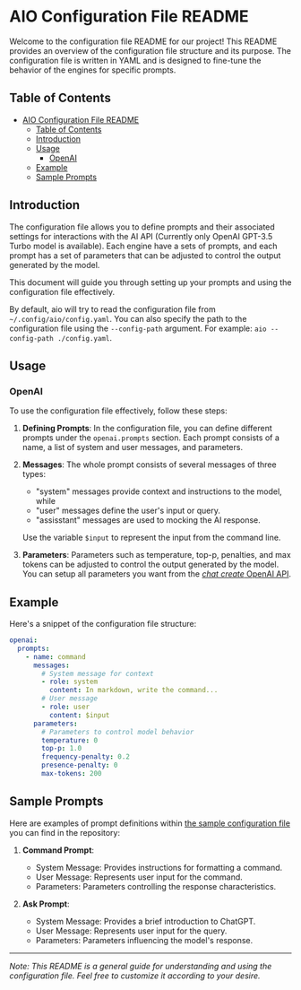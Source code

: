 # AIO Configuration File README

Welcome to the configuration file README for our project! This README provides an overview of the configuration file structure and its purpose. The configuration file is written in YAML and is designed to fine-tune the behavior of the engines for specific prompts. 

## Table of Contents

- [AIO Configuration File README](#aio-configuration-file-readme)
  - [Table of Contents](#table-of-contents)
  - [Introduction](#introduction)
  - [Usage](#usage)
    - [OpenAI](#openai)
  - [Example](#example)
  - [Sample Prompts](#sample-prompts)

## Introduction

The configuration file allows you to define prompts and their associated settings for interactions with the AI API (Currently only OpenAI GPT-3.5 Turbo model is available). Each engine have a sets of prompts, and each prompt has a set of parameters that can be adjusted to control the output generated by the model.

This document will guide you through setting up your prompts and using the configuration file effectively.

By default, aio will try to read the configuration file from `~/.config/aio/config.yaml`. You can also specify the path to the configuration file using the `--config-path` argument. For example: `aio --config-path ./config.yaml`.

## Usage

### OpenAI 

To use the configuration file effectively, follow these steps:

1. **Defining Prompts**: In the configuration file, you can define different prompts under the `openai.prompts` section. Each prompt consists of a name, a list of system and user messages, and parameters.

2. **Messages**: The whole prompt consists of several messages of three types:
   - "system" messages provide context and instructions to the model, while 
   - "user" messages define the user's input or query.
   - "assisstant" messages are used to mocking the AI response.

    Use the variable `$input` to represent the input from the command line.

3. **Parameters**: Parameters such as temperature, top-p, penalties, and max tokens can be adjusted to control the output generated by the model. You can setup all parameters you want from the [*chat create* OpenAI API](https://platform.openai.com/docs/api-reference/chat/create).

## Example

Here's a snippet of the configuration file structure:

```yaml
openai:
  prompts:
    - name: command
      messages: 
        # System message for context
        - role: system
          content: In markdown, write the command...
        # User message
        - role: user
          content: $input
      parameters:
        # Parameters to control model behavior
        temperature: 0
        top-p: 1.0 
        frequency-penalty: 0.2
        presence-penalty: 0 
        max-tokens: 200
```

## Sample Prompts

Here are examples of prompt definitions within [the sample configuration file](../config.yml) you can find in the repository:

1. **Command Prompt**:
   - System Message: Provides instructions for formatting a command.
   - User Message: Represents user input for the command.
   - Parameters: Parameters controlling the response characteristics.

2. **Ask Prompt**:
   - System Message: Provides a brief introduction to ChatGPT.
   - User Message: Represents user input for the query.
   - Parameters: Parameters influencing the model's response.

---

*Note: This README is a general guide for understanding and using the configuration file. Feel free to customize it according to your desire.*